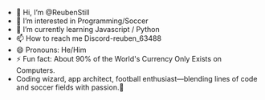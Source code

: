 - 👋 Hi, I’m @ReubenStill
- 👀 I’m interested in Programming/Soccer
- 🌱 I’m currently learning Javascript / Python
- 📫 How to reach me Discord-reuben_63488
- 😄 Pronouns: He/Him
- ⚡ Fun fact: About 90% of the World's Currency Only Exists on Computers.
- Coding wizard, app architect, football enthusiast—blending lines of code and soccer fields with passion.🗿

<!---
ReubenStill/ReubenStill is a ✨ special ✨ repository because its `README.md` (this file) appears on your GitHub profile.
You can click the Preview link to take a look at your changes.
--->
